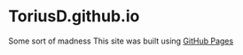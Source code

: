 # ToriusD.github.io
Some sort of madness
This site was built using [GitHub Pages](https://ToriusD.github.io/index.html)
